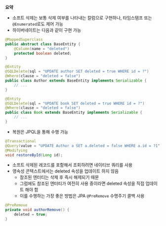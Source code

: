 **요약**
- 소프트 삭제는 보통 삭제 여부를 나타내는 칼럼으로 구현하나, 타임스탬프 또는 `@Enumerated`로도 제어 가능
- 하이버네이트는 다음과 같이 구현 가능
```java
@MappedSuperclass
public abstract class BaseEntity {
    @Column(name = "deleted")
    protected boolean deleted;
}

@Entity
@SQLDelete(sql = "UPDATE author SET deleted = true WHERE id = ?")
@Where(clause = "deleted = false")
public class Author extends BaseEntity implements Serializable {
    // ...
}

@Entity
@SQLDelete(sql = "UPDATE book SET deleted = true WHERE id = ?")
@Where(clause = "deleted = false")
public class Book extends BaseEntity implements Serializable {
    // ...
}
```
- 복원은 JPQL을 통해 수행 가능
```java
@Transactional
@Query(value = "UPDATE Author a SET a.deleted = false WHERE a.id = ?1")
@Modifying
void restoreById(Long id);
```
- 소프트 삭제된 레코드를 포함해서 조회하려면 네이티브 쿼리를 사용
- 영속성 콘텍스트에서는 deleted 속성을 업데이트 하지 않음
  - 참조된 엔터티는 삭제 후 즉시 해제되기 때문
  - 그럼에도 참조된 엔터티가 여전히 사용 중이라면 deleted 속성을 직접 업데이트 해야 함
  - 이를 수행하는 가장 좋은 방법은 JPA `@PreRemove` 수명주기 콜백 사용
```java
@PreRemove
private void authorRemove() {
    deleted = true;
}
```
